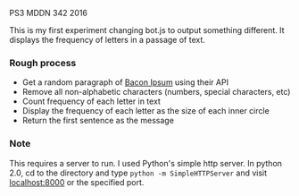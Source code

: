 PS3 MDDN 342 2016

This is my first experiment changing bot.js to output something different. It displays the frequency of letters in a passage of text.

### Rough process
- Get a random paragraph of [Bacon Ipsum](http://baconipsum.com/) using their API
- Remove all non-alphabetic characters (numbers, special characters, etc)
- Count frequency of each letter in text
- Display the frequency of each letter as the size of each inner circle
- Return the first sentence as the message

### Note
This requires a server to run. I used Python's simple http server. In python 2.0, cd to the directory and type `python -m SimpleHTTPServer` and visit [localhost:8000](http://localhost:8000/) or the specified port.
